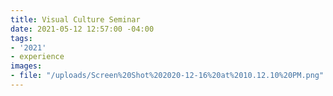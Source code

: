 ```yaml
---
title: Visual Culture Seminar
date: 2021-05-12 12:57:00 -04:00
tags:
- '2021'
- experience
images:
- file: "/uploads/Screen%20Shot%202020-12-16%20at%2010.12.10%20PM.png"
---
```


